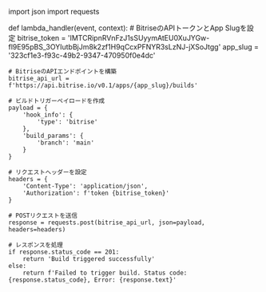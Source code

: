 import json
import requests

def lambda_handler(event, context):
    # BitriseのAPIトークンとApp Slugを設定
    bitrise_token = 'IMTCRipnRVnFzJ1sSUyymAtEU0XuJYGw-fl9E95pBS_3OYIutbBjJm8k2zf1H9qCcxPFNYR3sLzNJ-jXSoJtgg'
    app_slug = '323cf1e3-f93c-49b2-9347-470950f0e4dc'

    # BitriseのAPIエンドポイントを構築
    bitrise_api_url = f'https://api.bitrise.io/v0.1/apps/{app_slug}/builds'

    # ビルドトリガーペイロードを作成
    payload = {
        'hook_info': {
            'type': 'bitrise'
        },
        'build_params': {
            'branch': 'main'
        }
    }

    # リクエストヘッダーを設定
    headers = {
        'Content-Type': 'application/json',
        'Authorization': f'token {bitrise_token}'
    }

    # POSTリクエストを送信
    response = requests.post(bitrise_api_url, json=payload, headers=headers)

    # レスポンスを処理
    if response.status_code == 201:
        return 'Build triggered successfully'
    else:
        return f'Failed to trigger build. Status code: {response.status_code}, Error: {response.text}'
